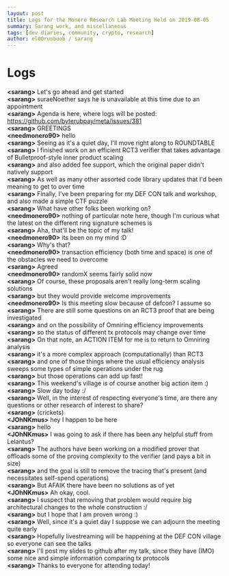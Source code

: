 ```yaml
---
layout: post
title: Logs for the Monero Research Lab Meeting Held on 2019-08-05
summary: Sarang work, and miscellaneous
tags: [dev diaries, community, crypto, research]
author: el00ruobuob / sarang
---
```


# Logs  

**\<sarang>** Let's go ahead and get started  
**\<sarang>** suraeNoether says he is unavailable at this time due to an appointment  
**\<sarang>** Agenda is here, where logs will be posted: https://github.com/byterubpay/meta/issues/381  
**\<sarang>** GREETINGS  
**\<needmonero90>** hello  
**\<sarang>** Seeing as it's a quiet day, I'll move right along to ROUNDTABLE  
**\<sarang>** I finished work on an efficient RCT3 verifier that takes advantage of Bulletproof-style inner product scaling  
**\<sarang>** and also added fee support, which the original paper didn't natively support  
**\<sarang>** As well as many other assorted code library updates that I'd been meaning to get to over time  
**\<sarang>** Finally, I've been preparing for my DEF CON talk and workshop, and also made a simple CTF puzzle  
**\<sarang>** What have other folks been working on?  
**\<needmonero90>** nothing of particular note here, though I'm curious what the latest on the different ring signature schemes is  
**\<sarang>** Aha, that'll be the topic of my talk!  
**\<needmonero90>** its been on my mind :D  
**\<sarang>** Why's that?  
**\<needmonero90>** transaction efficiency (both time and space) is one of the obstacles we need to overcome  
**\<sarang>** Agreed  
**\<needmonero90>** randomX seems fairly solid now  
**\<sarang>** Of course, these proposals aren't really long-term scaling solutions  
**\<sarang>** but they would provide welcome improvements  
**\<needmonero90>** Is this meeting slow because of defcon? I assume so  
**\<sarang>** There are still some questions on an RCT3 proof that are being investigated  
**\<sarang>** and on the possibility of Omniring efficiency improvements  
**\<sarang>** so the status of different tx protocols may change over time  
**\<sarang>** On that note, an ACTION ITEM for me is to return to Omniring analysis  
**\<sarang>** it's a more complex approach (computationally) than RCT3  
**\<sarang>** and one of those things where the usual efficiency analysis sweeps some types of simple operations under the rug  
**\<sarang>** but those operations can add up fast!  
**\<sarang>** This weekend's village is of course another big action item :)  
**\<sarang>** Slow day today :/  
**\<sarang>** Well, in the interest of respecting everyone's time, are there any questions or other research of interest to share?  
**\<sarang>** (crickets)  
**\<JOhNKmus>**  hey I happen to be here  
**\<sarang>** hello  
**\<JOhNKmus>** I was going to ask if there has been any helpful stuff from Lelantus?  
**\<sarang>** The authors have been working on a modified prover that offloads some of the proving complexity to the verifier (and pays a bit in size)  
**\<sarang>** and the goal is still to remove the tracing that's present (and necessitates self-spend operations)  
**\<sarang>** But AFAIK there have been no solutions as of yet  
**\<JOhNKmus>** Ah okay, cool.  
**\<sarang>** I suspect that removing that problem would require big architectural changes to the whole construction :/  
**\<sarang>** but I hope that I am proven wrong :)  
**\<sarang>** Well, since it's a quiet day I suppose we can adjourn the meeting quite early  
**\<sarang>** Hopefully livestreaming will be happening at the DEF CON village so everyone can see the talks  
**\<sarang>** I'll post my slides to github after my talk, since they have (IMO) some nice and simple information comparing tx protocols  
**\<sarang>** Thanks to everyone for attending today!  
